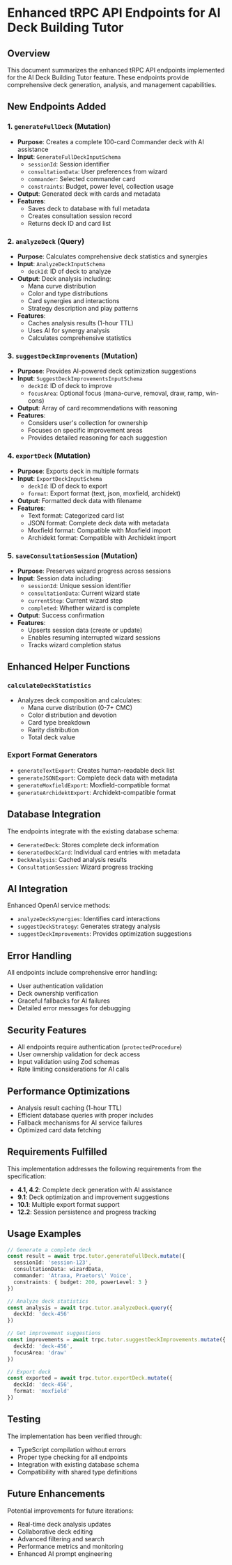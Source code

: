 # Enhanced tRPC API Endpoints for AI Deck Building Tutor

## Overview

This document summarizes the enhanced tRPC API endpoints implemented for the AI Deck Building Tutor feature. These endpoints provide comprehensive deck generation, analysis, and management capabilities.

## New Endpoints Added

### 1. `generateFullDeck` (Mutation)
- **Purpose**: Creates a complete 100-card Commander deck with AI assistance
- **Input**: `GenerateFullDeckInputSchema`
  - `sessionId`: Session identifier
  - `consultationData`: User preferences from wizard
  - `commander`: Selected commander card
  - `constraints`: Budget, power level, collection usage
- **Output**: Generated deck with cards and metadata
- **Features**:
  - Saves deck to database with full metadata
  - Creates consultation session record
  - Returns deck ID and card list

### 2. `analyzeDeck` (Query)
- **Purpose**: Calculates comprehensive deck statistics and synergies
- **Input**: `AnalyzeDeckInputSchema`
  - `deckId`: ID of deck to analyze
- **Output**: Deck analysis including:
  - Mana curve distribution
  - Color and type distributions
  - Card synergies and interactions
  - Strategy description and play patterns
- **Features**:
  - Caches analysis results (1-hour TTL)
  - Uses AI for synergy analysis
  - Calculates comprehensive statistics

### 3. `suggestDeckImprovements` (Mutation)
- **Purpose**: Provides AI-powered deck optimization suggestions
- **Input**: `SuggestDeckImprovementsInputSchema`
  - `deckId`: ID of deck to improve
  - `focusArea`: Optional focus (mana-curve, removal, draw, ramp, win-cons)
- **Output**: Array of card recommendations with reasoning
- **Features**:
  - Considers user's collection for ownership
  - Focuses on specific improvement areas
  - Provides detailed reasoning for each suggestion

### 4. `exportDeck` (Mutation)
- **Purpose**: Exports deck in multiple formats
- **Input**: `ExportDeckInputSchema`
  - `deckId`: ID of deck to export
  - `format`: Export format (text, json, moxfield, archidekt)
- **Output**: Formatted deck data with filename
- **Features**:
  - Text format: Categorized card list
  - JSON format: Complete deck data with metadata
  - Moxfield format: Compatible with Moxfield import
  - Archidekt format: Compatible with Archidekt import

### 5. `saveConsultationSession` (Mutation)
- **Purpose**: Preserves wizard progress across sessions
- **Input**: Session data including:
  - `sessionId`: Unique session identifier
  - `consultationData`: Current wizard state
  - `currentStep`: Current wizard step
  - `completed`: Whether wizard is complete
- **Output**: Success confirmation
- **Features**:
  - Upserts session data (create or update)
  - Enables resuming interrupted wizard sessions
  - Tracks wizard completion status

## Enhanced Helper Functions

### `calculateDeckStatistics`
- Analyzes deck composition and calculates:
  - Mana curve distribution (0-7+ CMC)
  - Color distribution and devotion
  - Card type breakdown
  - Rarity distribution
  - Total deck value

### Export Format Generators
- `generateTextExport`: Creates human-readable deck list
- `generateJSONExport`: Complete deck data with metadata
- `generateMoxfieldExport`: Moxfield-compatible format
- `generateArchidektExport`: Archidekt-compatible format

## Database Integration

The endpoints integrate with the existing database schema:
- `GeneratedDeck`: Stores complete deck information
- `GeneratedDeckCard`: Individual card entries with metadata
- `DeckAnalysis`: Cached analysis results
- `ConsultationSession`: Wizard progress tracking

## AI Integration

Enhanced OpenAI service methods:
- `analyzeDeckSynergies`: Identifies card interactions
- `suggestDeckStrategy`: Generates strategy analysis
- `suggestDeckImprovements`: Provides optimization suggestions

## Error Handling

All endpoints include comprehensive error handling:
- User authentication validation
- Deck ownership verification
- Graceful fallbacks for AI failures
- Detailed error messages for debugging

## Security Features

- All endpoints require authentication (`protectedProcedure`)
- User ownership validation for deck access
- Input validation using Zod schemas
- Rate limiting considerations for AI calls

## Performance Optimizations

- Analysis result caching (1-hour TTL)
- Efficient database queries with proper includes
- Fallback mechanisms for AI service failures
- Optimized card data fetching

## Requirements Fulfilled

This implementation addresses the following requirements from the specification:
- **4.1, 4.2**: Complete deck generation with AI assistance
- **9.1**: Deck optimization and improvement suggestions  
- **10.1**: Multiple export format support
- **12.2**: Session persistence and progress tracking

## Usage Examples

```typescript
// Generate a complete deck
const result = await trpc.tutor.generateFullDeck.mutate({
  sessionId: 'session-123',
  consultationData: wizardData,
  commander: 'Atraxa, Praetors\' Voice',
  constraints: { budget: 200, powerLevel: 3 }
})

// Analyze deck statistics
const analysis = await trpc.tutor.analyzeDeck.query({
  deckId: 'deck-456'
})

// Get improvement suggestions
const improvements = await trpc.tutor.suggestDeckImprovements.mutate({
  deckId: 'deck-456',
  focusArea: 'draw'
})

// Export deck
const exported = await trpc.tutor.exportDeck.mutate({
  deckId: 'deck-456',
  format: 'moxfield'
})
```

## Testing

The implementation has been verified through:
- TypeScript compilation without errors
- Proper type checking for all endpoints
- Integration with existing database schema
- Compatibility with shared type definitions

## Future Enhancements

Potential improvements for future iterations:
- Real-time deck analysis updates
- Collaborative deck editing
- Advanced filtering and search
- Performance metrics and monitoring
- Enhanced AI prompt engineering